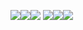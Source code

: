 <img src="books1.svg"><img src="books.svg"><img src="books3.svg">
<img src="books4.svg"><img src="books5.svg"><img src="books6.svg">
